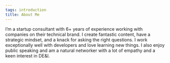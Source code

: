 ```yaml
---
tags: introduction
title: About Me
---
```


I’m a startup consultant with 6+ years of experience working with companies on their technical brand. I create fantastic content, have a strategic mindset, and a knack for asking the right questions. I work exceptionally well with developers and love learning new things. I also enjoy public speaking and am a natural networker with a lot of empathy and a keen interest in DE&I.